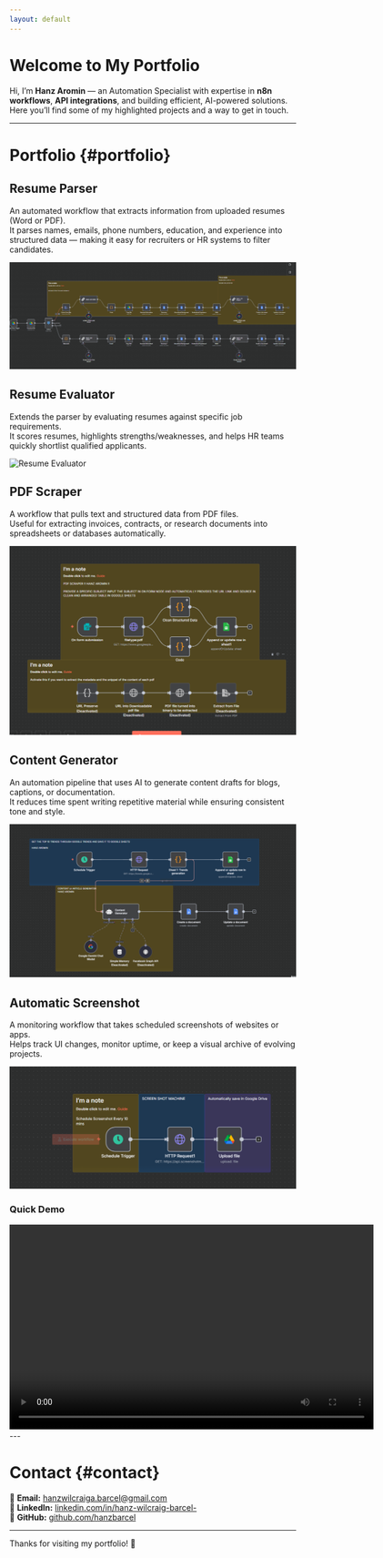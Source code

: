```yaml
---
layout: default
---
```


# Welcome to My Portfolio

Hi, I’m **Hanz Aromin** — an Automation Specialist with expertise in **n8n workflows**, **API integrations**, and building efficient, AI-powered solutions.  
Here you’ll find some of my highlighted projects and a way to get in touch.

---

# Portfolio {#portfolio}

## Resume Parser  
An automated workflow that extracts information from uploaded resumes (Word or PDF).  
It parses names, emails, phone numbers, education, and experience into structured data — making it easy for recruiters or HR systems to filter candidates.

![Resume Parser](/assets/img/resumeparser.png)

## Resume Evaluator  
Extends the parser by evaluating resumes against specific job requirements.  
It scores resumes, highlights strengths/weaknesses, and helps HR teams quickly shortlist qualified applicants.

![Resume Evaluator](/asset/img/resumeevaluator.png)

## PDF Scraper  
A workflow that pulls text and structured data from PDF files.  
Useful for extracting invoices, contracts, or research documents into spreadsheets or databases automatically.

![PDF SCRAPER](/assets/img/pdfscraper.png)

## Content Generator  
An automation pipeline that uses AI to generate content drafts for blogs, captions, or documentation.  
It reduces time spent writing repetitive material while ensuring consistent tone and style.

![Content Generator](/assets/img/contentgenerator.png)

## Automatic Screenshot  
A monitoring workflow that takes scheduled screenshots of websites or apps.  
Helps track UI changes, monitor uptime, or keep a visual archive of evolving projects.

![Automatic Screenshot](/assets/img/automaticscreenshot.png)


### Quick Demo
<video width="640" height="360" controls>
  <source src="/assets/img/workflowdemo.mp4" type="video/mp4">
  Your browser does not support the video tag.
</video>
---

# Contact {#contact}

📧 **Email:** [hanzwilcraiga.barcel@gmail.com](mailto:hanzwilcraiga.barcel@gmail.com)<br>
💼 **LinkedIn:** [linkedin.com/in/hanz-wilcraig-barcel-](https://www.linkedin.com/in/hanz-wilcraig-barcel-/)<br>
🐙 **GitHub:** [github.com/hanzbarcel](https://github.com/hanzbarcel)<br>

---

Thanks for visiting my portfolio! 🚀
